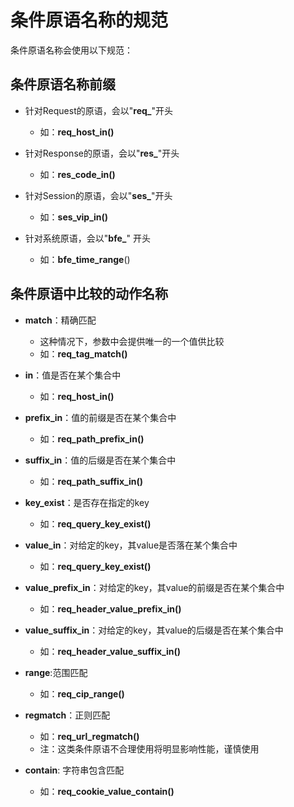 # 条件原语名称的规范

条件原语名称会使用以下规范：

## 条件原语名称前缀
- 针对Request的原语，会以"**req_**"开头
    - 如：**req_host_in()**

- 针对Response的原语，会以"**res_**"开头
    - 如：**res_code_in()**

- 针对Session的原语，会以"**ses_**"开头
    - 如：**ses_vip_in()**

- 针对系统原语，会以"**bfe_**" 开头
    - 如：**bfe_time_range**()

## 条件原语中比较的动作名称
- **match**：精确匹配
    - 这种情况下，参数中会提供唯一的一个值供比较
    - 如：**req_tag_match()**

- **in**：值是否在某个集合中
    - 如：**req_host_in()**

- **prefix_in**：值的前缀是否在某个集合中
    - 如：**req_path_prefix_in()**

- **suffix_in**：值的后缀是否在某个集合中
    - 如：**req_path_suffix_in()**

- **key_exist**：是否存在指定的key
    - 如：**req_query_key_exist()**

- **value_in**：对给定的key，其value是否落在某个集合中
    - 如：**req_query_key_exist()**

- **value_prefix_in**：对给定的key，其value的前缀是否在某个集合中
    - 如：**req_header_value_prefix_in()**

- **value_suffix_in**：对给定的key，其value的后缀是否在某个集合中
    - 如：**req_header_value_suffix_in()**

- **range**:范围匹配
    - 如：**req_cip_range()**

- **regmatch**：正则匹配
    - 如：**req_url_regmatch()**
    - 注：这类条件原语不合理使用将明显影响性能，谨慎使用

- **contain**: 字符串包含匹配
    - 如：**req_cookie_value_contain()**

